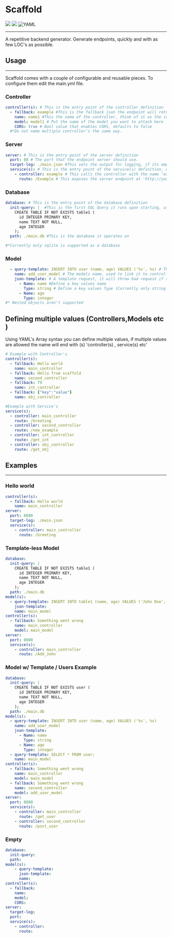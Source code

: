 # Scaffold
<img src="https://img.shields.io/badge/Sqlite-003B57?style=for-the-badge&logo=sqlite&logoColor=white" />   <img src="https://img.shields.io/badge/Go-00ADD8?style=for-the-badge&logo=go&logoColor=white" />   ![YAML](https://img.shields.io/badge/yaml-%23ffffff.svg?style=for-the-badge&logo=yaml&logoColor=151515)

---
A repetitive backend generator. Generate endpoints, quickly and with as few LOC's as possible.

## Usage

---
Scaffold comes with a couple of configurable and reusable pieces. To configure them edit the main.yml file.
### Controller
```YAML
controller(s): # This is the entry point of the controller definition
  - fallback: example #This is the fallback json the endpoint will return if the model is empty or returns an error.
    name: name1 #This the name of the controller, think of it as the id that is used to call it
    model: model1 # Put the name of the model you want to attach here
    CORS: true # Bool value that enables CORS, defaults to false
  #*Do not name multiple controller's the same way.
```
### Server
```YAML
server: # This is the entry point of the server definition
  port: 80 # The port that the endpoint server should use.
  target-log: ./main.json #This sets the output for logging, if its empty it just logs to stdout
  service(s): # This is the entry point of the service(s) definition, where you attach endpoints to logic.
    - controller: example # This calls the controller with the name 'example'
      route: /Example # This exposes the server endpoint at 'http://yourIpHere:port/Example'
```
### Database
```yaml
database: # This is the entry point of the database definition
  init-query: |  #This is the first SQL Query it runs upon starting, use it to setup the database
    CREATE TABLE IF NOT EXISTS table1 (
      id INTEGER PRIMARY KEY,
      name TEXT NOT NULL,
      age INTEGER
    );
  path: ./main.db #This is the database it operates on

#*Currently only sqlite is supported as a database
```
### Model
```Yaml
  - query-template: INSERT INTO user (name, age) VALUES ('%s', %s) # The query the model should preform
    name: add_user_model # The models name, used to link it to controllers
    json-template: # A template request, it will throw bad request if request doesnt match
      - Name: name #Define a key values name 
        Type: string # Define a key values Type (Currently only string / int)
      - Name: age
        Type: integer
#* Nested objects aren't supported
```

## Defining multiple values (Controllers,Models etc )
Using YAML's Array syntax you can define multiple values, 
if multiple values are allowed the name will end with (s) 'controller(s) , service(s) etc'
```yaml
# Example with Controller's
controller(s):
  - fallback: Hello world
    name: main_controller
  - fallback: Hello from scaffold
    name: second_controller
  - fallback: 79
    name: int_controller
  - fallback: {"key":"value"}
    name: obj_controller

#Example with Service's
service(s):
  - controller: main_controller
    route: /Greeting
  - controller: second_controller
    route: /new_example
  - controller: int_controller
    route: /get_int
  - controller: obj_controller
    route: /get_obj
```
## Examples

---
### Hello world
```YAML
controller(s):
  - fallback: Hello world
    name: main_controller
server:
  port: 8080
  target-log: ./main.json
  service(s):
    - controller: main_controller
      route: /Greeting

```

### Template-less Model
```yaml
database:
  init-query: | 
    CREATE TABLE IF NOT EXISTS table1 (
      id INTEGER PRIMARY KEY,
      name TEXT NOT NULL,
      age INTEGER
    );
  path: ./main.db
model(s):
  - query-template: INSERT INTO table1 (name, age) VALUES ('John Doe', 30);
    json-template:
    name: main_model
controller(s):
  - fallback: Something went wrong
    name: main_controller
    model: main_model
server:
  port: 8080
  service(s):
    - controller: main_controller
      route: /Add_John

```
### Model w/ Template / Users Example
```yaml
database:
  init-query: |
    CREATE TABLE IF NOT EXISTS user (
      id INTEGER PRIMARY KEY,
      name TEXT NOT NULL,
      age INTEGER
    );
  path: ./main.db
model(s):
  - query-template: INSERT INTO user (name, age) VALUES ('%s', %s)
    name: add_user_model
    json-template:
      - Name: name
        Type: string
      - Name: age
        Type: integer
  - query-template: SELECT * FROM user;
    name: main_model
controller(s):
  - fallback: Something went wrong
    name: main_controller
    model: main_model
  - fallback: Something went wrong
    name: second_controller
    model: add_user_model
server:
  port: 8080
  service(s):
    - controller: main_controller
      route: /get_user
    - controller: second_controller
      route: /post_user

```



### Empty
```YAML
database:
  init-query: 
  path:
model(s):
    - query-template:
      json-template:
      name:
controller(s):
  - fallback:
    name: 
    model:
    CORS:
server:
  target-log:
  port: 
  service(s):
    - controller:
      route:
 
```
